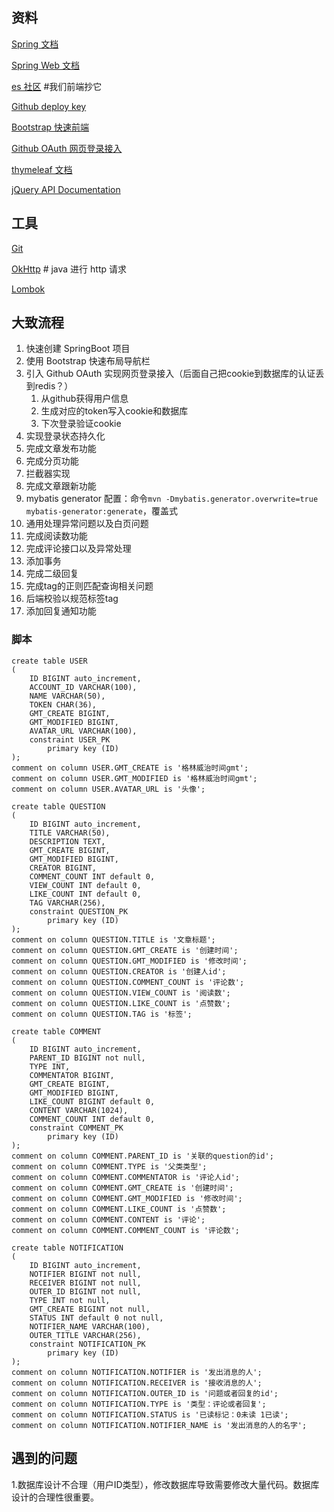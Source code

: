 ## 资料
[Spring 文档](https://spring.io/guides)

[Spring Web 文档](https://spring.io/guides/gs/serving-web-content/)

[es 社区](https://elasticsearch.cn/explore) #我们前端抄它

[Github deploy key](https://developer.github.com/v3/guides/managing-deploy-keys/#deploy-keys)

[Bootstrap 快速前端](https://v3.bootcss.com/getting-started/)

[Github OAuth 网页登录接入](https://docs.github.com/en/developers/apps/creating-an-oauth-app)

[thymeleaf 文档](https://www.thymeleaf.org/)

[jQuery API Documentation](https://api.jquery.com/)

## 工具
[Git](https://git-scm.com/download)

[OkHttp](https://square.github.io/okhttp/) # java 进行 http 请求

[Lombok](https://projectlombok.org/)

## 大致流程

1. 快速创建 SpringBoot 项目
2. 使用 Bootstrap 快速布局导航栏
3. 引入 Github OAuth 实现网页登录接入（后面自己把cookie到数据库的认证丢到redis？）
   1. 从github获得用户信息
   2. 生成对应的token写入cookie和数据库
   3. 下次登录验证cookie
4. 实现登录状态持久化
5. 完成文章发布功能
6. 完成分页功能
7. 拦截器实现
8. 完成文章跟新功能
9. mybatis generator 配置：命令`mvn -Dmybatis.generator.overwrite=true mybatis-generator:generate`，覆盖式
10. 通用处理异常问题以及白页问题
11. 完成阅读数功能
12. 完成评论接口以及异常处理
13. 添加事务
14. 完成二级回复
15. 完成tag的正则匹配查询相关问题
16. 后端校验以规范标签tag
17. 添加回复通知功能

### 脚本

```mysql
create table USER
(
	ID BIGINT auto_increment,
	ACCOUNT_ID VARCHAR(100),
	NAME VARCHAR(50),
	TOKEN CHAR(36),
	GMT_CREATE BIGINT,
	GMT_MODIFIED BIGINT,
	AVATAR_URL VARCHAR(100),
	constraint USER_PK
		primary key (ID)
);
comment on column USER.GMT_CREATE is '格林威治时间gmt';
comment on column USER.GMT_MODIFIED is '格林威治时间gmt';
comment on column USER.AVATAR_URL is '头像';
```

```mysql
create table QUESTION
(
	ID BIGINT auto_increment,
	TITLE VARCHAR(50),
	DESCRIPTION TEXT,
	GMT_CREATE BIGINT,
	GMT_MODIFIED BIGINT,
	CREATOR BIGINT,
	COMMENT_COUNT INT default 0,
	VIEW_COUNT INT default 0,
	LIKE_COUNT INT default 0,
	TAG VARCHAR(256),
	constraint QUESTION_PK
		primary key (ID)
);
comment on column QUESTION.TITLE is '文章标题';
comment on column QUESTION.GMT_CREATE is '创建时间';
comment on column QUESTION.GMT_MODIFIED is '修改时间';
comment on column QUESTION.CREATOR is '创建人id';
comment on column QUESTION.COMMENT_COUNT is '评论数';
comment on column QUESTION.VIEW_COUNT is '阅读数';
comment on column QUESTION.LIKE_COUNT is '点赞数';
comment on column QUESTION.TAG is '标签';
```

```mysql
create table COMMENT
(
	ID BIGINT auto_increment,
	PARENT_ID BIGINT not null,
	TYPE INT,
	COMMENTATOR BIGINT,
	GMT_CREATE BIGINT,
	GMT_MODIFIED BIGINT,
	LIKE_COUNT BIGINT default 0,
	CONTENT VARCHAR(1024),
	COMMENT_COUNT INT default 0,
	constraint COMMENT_PK
		primary key (ID)
);
comment on column COMMENT.PARENT_ID is '关联的question的id';
comment on column COMMENT.TYPE is '父类类型';
comment on column COMMENT.COMMENTATOR is '评论人id';
comment on column COMMENT.GMT_CREATE is '创建时间';
comment on column COMMENT.GMT_MODIFIED is '修改时间';
comment on column COMMENT.LIKE_COUNT is '点赞数';
comment on column COMMENT.CONTENT is '评论';
comment on column COMMENT.COMMENT_COUNT is '评论数';
```

```mysql
create table NOTIFICATION
(
	ID BIGINT auto_increment,
	NOTIFIER BIGINT not null,
	RECEIVER BIGINT not null,
	OUTER_ID BIGINT not null,
	TYPE INT not null,
	GMT_CREATE BIGINT not null,
	STATUS INT default 0 not null,
	NOTIFIER_NAME VARCHAR(100),
	OUTER_TITLE VARCHAR(256),
	constraint NOTIFICATION_PK
		primary key (ID)
);
comment on column NOTIFICATION.NOTIFIER is '发出消息的人';
comment on column NOTIFICATION.RECEIVER is '接收消息的人';
comment on column NOTIFICATION.OUTER_ID is '问题或者回复的id';
comment on column NOTIFICATION.TYPE is '类型：评论或者回复';
comment on column NOTIFICATION.STATUS is '已读标记：0未读 1已读';
comment on column NOTIFICATION.NOTIFIER_NAME is '发出消息的人的名字';
```



## 遇到的问题

1.数据库设计不合理（用户ID类型），修改数据库导致需要修改大量代码。数据库设计的合理性很重要。